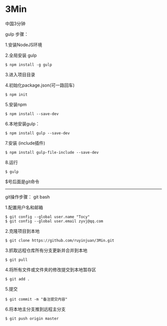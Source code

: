 # 3Min
中国3分钟

gulp 步骤：

1.安装NodeJS环境

2.全局安装 gulp
    
    $ npm install -g gulp

3.进入项目目录

4.初始化package.json(可一路回车)
    
    $ npm init

5.安装npm

    $ npm install --save-dev

6.本地安装gulp：
    
    $ npm install gulp --save-dev

7.安装 (include插件)

    $ npm install gulp-file-include --save-dev

8.运行
    
    $ gulp

$号后面是git命令

----------------------------------------

git操作步骤： git bash

1.配置用户名和邮箱
 
    $ git config --global user.name "Tocy"
    $ git config --global user.email zyvj@qq.com

2.克隆项目到本地
 
    $ git clone https://github.com/ruyinjuan/3Min.git

3.抓取远程仓库所有分支更新并合并到本地
 
    $ git pull

4.将所有文件或文件夹的修改提交到本地暂存区
 
    $ git add .

5.提交
 
    $ git commit -m "备注提交内容"

6.将本地主分支推到远程主分支
 
    $ git push origin master
